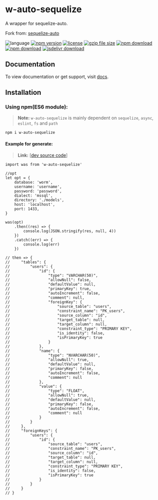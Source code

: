 # w-auto-sequelize
A wrapper for sequelize-auto.

Fork from: [sequelize-auto](https://github.com/sequelize/sequelize-auto)

![language](https://img.shields.io/badge/language-JavaScript-orange.svg) 
[![npm version](http://img.shields.io/npm/v/w-auto-sequelize.svg?style=flat)](https://npmjs.org/package/w-auto-sequelize) 
[![license](https://img.shields.io/npm/l/w-auto-sequelize.svg?style=flat)](https://npmjs.org/package/w-auto-sequelize) 
[![gzip file size](http://img.badgesize.io/yuda-lyu/w-auto-sequelize/master/dist/w-auto-sequelize.umd.js.svg?compression=gzip)](https://github.com/yuda-lyu/w-auto-sequelize)
[![npm download](https://img.shields.io/npm/dt/w-auto-sequelize.svg)](https://npmjs.org/package/w-auto-sequelize) 
[![npm download](https://img.shields.io/npm/dm/w-auto-sequelize.svg)](https://npmjs.org/package/w-auto-sequelize) 
[![jsdelivr download](https://img.shields.io/jsdelivr/npm/hm/w-auto-sequelize.svg)](https://www.jsdelivr.com/package/npm/w-auto-sequelize)

## Documentation
To view documentation or get support, visit [docs](https://yuda-lyu.github.io/w-auto-sequelize/WAutoSequelize.html).

## Installation
### Using npm(ES6 module):
> **Note:** `w-auto-sequelize` is mainly dependent on `sequelize`, `async`, `eslint`, `fs` and `path`
```alias
npm i w-auto-sequelize
```
#### Example for generate:
> **Link:** [[dev source code](https://github.com/yuda-lyu/w-auto-sequelize/blob/master/g.mjs)]
```alias
import was from 'w-auto-sequelize'

//opt
let opt = {
    database: 'worm',
    username: 'username',
    password: 'password',
    dialect: 'mssql',
    directory: './models',
    host: 'localhost',
    port: 1433,
}

was(opt)
    .then((res) => {
        console.log(JSON.stringify(res, null, 4))
    })
    .catch((err) => {
        console.log(err)
    })

// then => {
//     "tables": {
//         "users": {
//             "id": {
//                 "type": "VARCHAR(50)",
//                 "allowNull": false,
//                 "defaultValue": null,
//                 "primaryKey": true,
//                 "autoIncrement": false,
//                 "comment": null,
//                 "foreignKey": {
//                     "source_table": "users",
//                     "constraint_name": "PK_users",
//                     "source_column": "id",
//                     "target_table": null,
//                     "target_column": null,
//                     "constraint_type": "PRIMARY KEY",
//                     "is_identity": false,
//                     "isPrimaryKey": true
//                 }
//             },
//             "name": {
//                 "type": "NVARCHAR(50)",
//                 "allowNull": true,
//                 "defaultValue": null,
//                 "primaryKey": false,
//                 "autoIncrement": false,
//                 "comment": null
//             },
//             "value": {
//                 "type": "FLOAT",
//                 "allowNull": true,
//                 "defaultValue": null,
//                 "primaryKey": false,
//                 "autoIncrement": false,
//                 "comment": null
//             }
//         }
//     },
//     "foreignKeys": {
//         "users": {
//             "id": {
//                 "source_table": "users",
//                 "constraint_name": "PK_users",
//                 "source_column": "id",
//                 "target_table": null,
//                 "target_column": null,
//                 "constraint_type": "PRIMARY KEY",
//                 "is_identity": false,
//                 "isPrimaryKey": true
//             }
//         }
//     }
// }
```